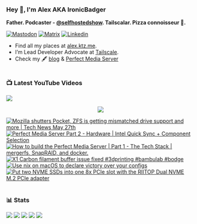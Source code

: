### Hey 👋, I'm Alex AKA IronicBadger

**Father. Podcaster - [@selfhostedshow](https://selfhosted.show/). Tailscalar. Pizza connoisseur 🍕.**

[![Mastodon](https://img.shields.io/badge/-MASTODON-%232B90D9?style=for-the-badge&logo=mastodon&logoColor=white)](https://techhub.social/@ironicbadger)
[![Matrix](https://img.shields.io/badge/matrix-000000?style=for-the-badge&logo=Matrix&logoColor=white)](https://matrix.to/#/#self-hosted:matrix.org)
[![Linkedin](https://img.shields.io/badge/LinkedIn-0077B5?style=for-the-badge&logo=linkedin&logoColor=white)](https://www.linkedin.com/in/alex-kretzschmar)

- Find all my places at [alex.ktz.me](https://alex.ktz.me).
- I’m Lead Developer Advocate at [Tailscale](https://tailscale.com/).
- Check my 🖋 [blog](http://blog.ktz.me/) & [Perfect Media Server](https://perfectmediaserver.com/)

#

### 📺  Latest YouTube Videos
[<img src="https://custom-icon-badges.demolab.com/badge/-Subscribe%20For%20More-red?style=for-the-badge&logo=video&logoColor=white"/>](https://www.youtube.com/c/ktzsystems?sub_confirmation=1)

 <p align="center">
 <img src="https://user-images.githubusercontent.com/45159366/231567398-e4420e3d-2b98-4769-9243-b6d14aa2c1ef.png">
</p>

<!-- BEGIN YOUTUBE-CARDS -->
[![Mozilla shutters Pocket, ZFS is getting mismatched drive support and more | Tech News May 27th](https://ytcards.demolab.com/?id=YSXXlMrHfOE&title=Mozilla+shutters+Pocket%2C+ZFS+is+getting+mismatched+drive+support+and+more+%7C+Tech+News+May+27th&lang=en&timestamp=1748388671&background_color=%230d1117&title_color=%23ffffff&stats_color=%23dedede&max_title_lines=1&width=250&border_radius=5 "Mozilla shutters Pocket, ZFS is getting mismatched drive support and more | Tech News May 27th")](https://www.youtube.com/watch?v=YSXXlMrHfOE)
[![Perfect Media Server Part 2 - Hardware | Intel Quick Sync + Component Selection](https://ytcards.demolab.com/?id=Lga0RcHnaMY&title=Perfect+Media+Server+Part+2+-+Hardware+%7C+Intel+Quick+Sync+%2B+Component+Selection&lang=en&timestamp=1746490617&background_color=%230d1117&title_color=%23ffffff&stats_color=%23dedede&max_title_lines=1&width=250&border_radius=5 "Perfect Media Server Part 2 - Hardware | Intel Quick Sync + Component Selection")](https://www.youtube.com/watch?v=Lga0RcHnaMY)
[![How to build the Perfect Media Server | Part 1 - The Tech Stack | mergerfs, SnapRAID, and docker.](https://ytcards.demolab.com/?id=Yt67zz9p0FU&title=How+to+build+the+Perfect+Media+Server+%7C+Part+1+-+The+Tech+Stack+%7C+mergerfs%2C+SnapRAID%2C+and+docker.&lang=en&timestamp=1745376582&background_color=%230d1117&title_color=%23ffffff&stats_color=%23dedede&max_title_lines=1&width=250&border_radius=5 "How to build the Perfect Media Server | Part 1 - The Tech Stack | mergerfs, SnapRAID, and docker.")](https://www.youtube.com/watch?v=Yt67zz9p0FU)
[![X1 Carbon filament buffer issue fixed #3dprinting #bambulab #bodge](https://ytcards.demolab.com/?id=1LLfz-EmUxo&title=X1+Carbon+filament+buffer+issue+fixed+%233dprinting+%23bambulab+%23bodge&lang=en&timestamp=1745327921&background_color=%230d1117&title_color=%23ffffff&stats_color=%23dedede&max_title_lines=1&width=250&border_radius=5 "X1 Carbon filament buffer issue fixed #3dprinting #bambulab #bodge")](https://www.youtube.com/shorts/1LLfz-EmUxo)
[![Use nix on macOS to declare victory over your configs](https://ytcards.demolab.com/?id=qUmZtC6ts0M&title=Use+nix+on+macOS+to+declare+victory+over+your+configs&lang=en&timestamp=1744469454&background_color=%230d1117&title_color=%23ffffff&stats_color=%23dedede&max_title_lines=1&width=250&border_radius=5 "Use nix on macOS to declare victory over your configs")](https://www.youtube.com/watch?v=qUmZtC6ts0M)
[![Put two NVME SSDs into one 8x PCIe slot with the RIITOP Dual NVME M.2 PCIe adapter](https://ytcards.demolab.com/?id=PuQgkkytnps&title=Put+two+NVME+SSDs+into+one+8x+PCIe+slot+with+the+RIITOP+Dual+NVME+M.2+PCIe+adapter&lang=en&timestamp=1743851745&background_color=%230d1117&title_color=%23ffffff&stats_color=%23dedede&max_title_lines=1&width=250&border_radius=5 "Put two NVME SSDs into one 8x PCIe slot with the RIITOP Dual NVME M.2 PCIe adapter")](https://www.youtube.com/watch?v=PuQgkkytnps)
<!-- END YOUTUBE-CARDS -->
#

### 📊 Stats
![](https://github-profile-summary-cards.vercel.app/api/cards/profile-details?username=IronicBadger&theme=radical)
![](https://github-profile-summary-cards.vercel.app/api/cards/repos-per-language?username=IronicBadger&theme=radical)
![](https://github-profile-summary-cards.vercel.app/api/cards/most-commit-language?username=IronicBadger&theme=radical)
![](https://github-profile-summary-cards.vercel.app/api/cards/stats?username=IronicBadger&theme=radical)
![](https://github-profile-summary-cards.vercel.app/api/cards/productive-time?username=IronicBadger&theme=radical)

<!-- - 🔭 I’m currently working on ...
- 🌱 I’m currently learning ...
- 👯 I’m looking to collaborate on ...
- 🤔 I’m looking for help with ...
- 💬 Ask me about ... -->
